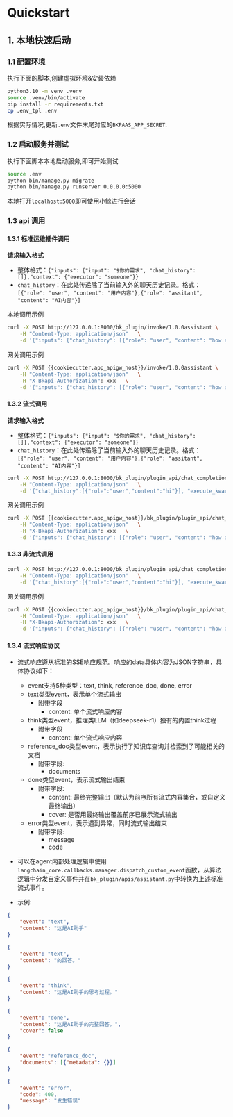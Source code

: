 # Quickstart

## 1. 本地快速启动

### 1.1 配置环境

执行下面的脚本,创建虚拟环境&安装依赖

```bash
python3.10 -m venv .venv
source .venv/bin/activate
pip install -r requirements.txt
cp .env_tpl .env
```

根据实际情况,更新`.env`文件末尾对应的`BKPAAS_APP_SECRET`.

### 1.2 启动服务并测试

执行下面脚本本地启动服务,即可开始测试

```bash
source .env
python bin/manage.py migrate
python bin/manage.py runserver 0.0.0.0:5000
```

本地打开`localhost:5000`即可使用小鲸进行会话

### 1.3 api 调用

#### 1.3.1 标准运维插件调用

**请求输入格式**

- 整体格式：`{"inputs": {"input": "$你的需求", "chat_history": []},"context": {"executor": "someone"}}`
- `chat_history`：在此处传递除了当前输入外的聊天历史记录。格式：
  `[{"role": "user", "content": "用户内容"},{"role": "assitant", "content": "AI内容"}]`

本地调用示例

```bash
curl -X POST http://127.0.0.1:8000/bk_plugin/invoke/1.0.0assistant \
    -H "Content-Type: application/json"   \
    -d '{"inputs": {"chat_history": [{"role": "user", "content": "how are you?"}]}, "context": {"executor": "user"}}'
```

网关调用示例

```bash
curl -X POST {{cookiecutter.app_apigw_host}}/invoke/1.0.0assistant \
    -H "Content-Type: application/json"   \
    -H "X-Bkapi-Authorization": xxx   \
    -d '{"inputs": {"chat_history": [{"role": "user", "content": "how are you?"}]}, "context": {"executor": "user"}}'
```


#### 1.3.2 流式调用

**请求输入格式**

- 整体格式：`{"inputs": {"input": "$你的需求", "chat_history": []},"context": {"executor": "someone"}}`
- `chat_history`：在此处传递除了当前输入外的聊天历史记录。格式：
  `[{"role": "user", "content": "用户内容"},{"role": "assitant", "content": "AI内容"}]`

```bash
curl -X POST http://127.0.0.1:8000/bk_plugin/plugin_api/chat_completion/ \
    -H "Content-Type: application/json"   \
    -d '{"chat_history":[{"role":"user","content":"hi"}], "execute_kwargs": {"stream": true}}'
```

网关调用示例

```bash
curl -X POST {{cookiecutter.app_apigw_host}}/bk_plugin/plugin_api/chat_completion/  \
    -H "Content-Type: application/json"   \
    -H "X-Bkapi-Authorization": xxx   \
    -d '{"inputs": {"chat_history": [{"role": "user", "content": "how are you?"}]}, "context": {"executor": "user"}}'
```

#### 1.3.3 非流式调用

```bash
curl -X POST http://127.0.0.1:8000/bk_plugin/plugin_api/chat_completion/ \
    -H "Content-Type: application/json"   \
    -d '{"chat_history":[{"role":"user","content":"hi"}], "execute_kwargs": {"stream": false}}'
```

网关调用示例

```bash
curl -X POST {{cookiecutter.app_apigw_host}}/bk_plugin/plugin_api/chat_completion/  \
    -H "Content-Type: application/json"   \
    -H "X-Bkapi-Authorization": xxx   \
    -d '{"inputs": {"chat_history": [{"role": "user", "content": "how are you?"}]}, "context": {"executor": "user"}}'
```


#### 1.3.4 流式响应协议

- 流式响应遵从标准的SSE响应规范。响应的data具体内容为JSON字符串，具体协议如下：
  - event支持5种类型：text, think, reference_doc, done, error
  - text类型event，表示单个流式输出
    - 附带字段
      - content: 单个流式响应内容
  - think类型event，推理类LLM（如deepseek-r1）独有的内置think过程
    - 附带字段
      - content: 单个流式响应内容
  - reference_doc类型event，表示执行了知识库查询并检索到了可能相关的文档
    - 附带字段: 
      - documents
  - done类型event，表示流式输出结束
    - 附带字段: 
      - content: 最终完整输出（默认为前序所有流式内容集合，或自定义最终输出）
      - cover: 是否用最终输出覆盖前序已展示流式输出
  - error类型event，表示遇到异常，同时流式输出结束
    - 附带字段: 
      - message
      - code


- 可以在agent内部处理逻辑中使用`langchain_core.callbacks.manager.dispatch_custom_event`函数，从算法逻辑中分发自定义事件并在`bk_plugin/apis/assistant.py`中转换为上述标准流式事件。


- 示例:
```json
{
    "event": "text",
    "content": "这是AI助手"
}
```

```json
{
    "event": "text",
    "content": "的回答。"
}
```

```json
{
    "event": "think",
    "content": "这是AI助手的思考过程。"
}
```

```json
{
    "event": "done",
    "content": "这是AI助手的完整回答。",
    "cover": false
}
```

```json
{
    "event": "reference_doc",
    "documents": [{"metadata": {}}]
}
```

```json
{
    "event": "error",
    "code": 400,
    "message": "发生错误"
}
```